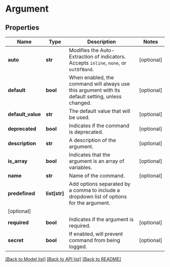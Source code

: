 # Argument

## Properties
Name | Type | Description | Notes
------------ | ------------- | ------------- | -------------
**auto** | **str** | Modifies the Auto-Extraction of indicators. Accepts `inline`, `none`, or `outOfBand`. | [optional] 
**default** | **bool** | When enabled, the command will always use this argument with its default setting, unless changed. | [optional] 
**default_value** | **str** | The default value that will be used. | [optional] 
**deprecated** | **bool** | Indicates if the command is deprecated. | [optional] 
**description** | **str** | A description of the argument. | [optional] 
**is_array** | **bool** | Indicates that the argument is an array of variables. | [optional] 
**name** | **str** | Name of the command. | [optional] 
**predefined** | **list[str]** | Add options separated by a comma to include a dropdown list of options for the argument.
 | [optional] 
**required** | **bool** | Indicates if the argument is required. | [optional] 
**secret** | **bool** | If enabled, will prevent command from being logged. | [optional] 

[[Back to Model list]](../README.md#documentation-for-models) [[Back to API list]](../README.md#documentation-for-api-endpoints) [[Back to README]](../README.md)


